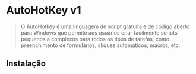 # AutoHotKey v1

> O AutoHotkey é uma linguagem de script gratuita e de código aberto para Windows que permite aos usuários criar facilmente scripts pequenos a complexos para todos os tipos de tarefas, como: preenchimento de formulários, cliques automáticos, macros, etc.

## Instalação